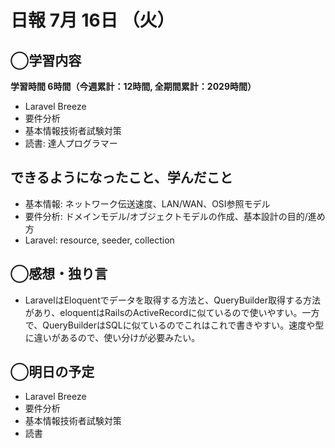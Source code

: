 # 日報  7月 16日 （火）

## ◯学習内容

**学習時間  6時間（今週累計：12時間, 全期間累計：2029時間）**

- Laravel Breeze
- 要件分析
- 基本情報技術者試験対策
- 読書: 達人プログラマー

## できるようになったこと、学んだこと

- 基本情報: ネットワーク伝送速度、LAN/WAN、OSI参照モデル
- 要件分析: ドメインモデル/オブジェクトモデルの作成、基本設計の目的/進め方
- Laravel: resource, seeder, collection

## ◯感想・独り言

- LaravelはEloquentでデータを取得する方法と、QueryBuilder取得する方法があり、eloquentはRailsのActiveRecordに似ているので使いやすい。一方で、QueryBuilderはSQLに似ているのでこれはこれで書きやすい。速度や型に違いがあるので、使い分けが必要みたい。

## ◯明日の予定

- Laravel Breeze
- 要件分析
- 基本情報技術者試験対策
- 読書
